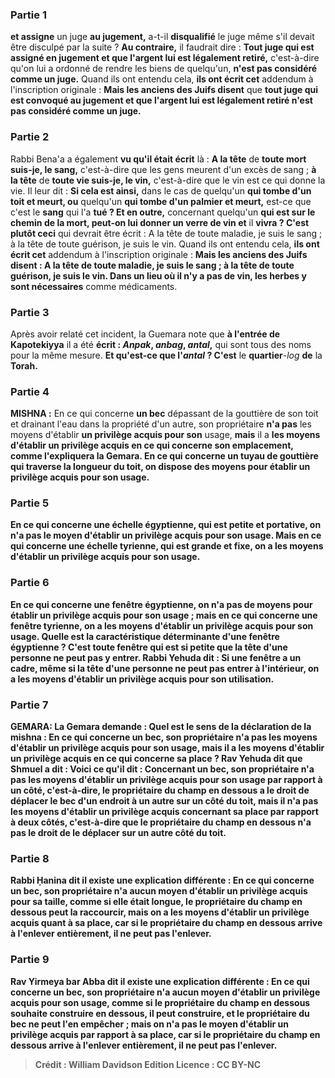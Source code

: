 
### Partie 1
<b>et assigne</b> un juge <b>au jugement,</b> a-t-il <b>disqualifié</b> le juge même s'il devait être disculpé par la suite ? <b>Au contraire,</b> il faudrait dire : <b>Tout juge qui est assigné en jugement et que l'argent lui est légalement retiré,</b> c'est-à-dire qu'on lui a ordonné de rendre les biens de quelqu'un, <b>n'est pas considéré comme un juge.</b> Quand ils ont entendu cela, <b>ils ont écrit cet</b> addendum à l'inscription originale : <b>Mais les anciens des Juifs disent</b> que <b>tout juge qui est convoqué au jugement et que l'argent lui est légalement retiré n'est pas considéré comme un juge.</b>

### Partie 2
Rabbi Bena'a a également <b>vu qu'il était écrit</b> là : <b>A la tête</b> de <b>toute mort suis-je, le sang,</b> c'est-à-dire que les gens meurent d'un excès de sang ; <b>à la tête</b> de <b>toute vie suis-je, le vin,</b> c'est-à-dire que le vin est ce qui donne la vie. Il leur dit : <b>Si cela est ainsi,</b> dans le cas de quelqu'un <b>qui tombe d'un toit et meurt, ou</b> quelqu'un <b>qui tombe d'un palmier et meurt,</b> est-ce que c'est le <b>sang</b> qui l'a <b>tué ? Et en outre,</b> concernant quelqu'un <b>qui est sur le chemin de la mort, peut-on lui donner un verre de vin et</b> il <b>vivra ? C'est plutôt ceci</b> qui devrait être écrit : A la tête de toute maladie, je suis le sang ; à la tête de toute guérison, je suis le vin.</b> Quand ils ont entendu cela, <b>ils ont écrit cet</b> addendum à l'inscription originale : <b>Mais les anciens des Juifs disent : A la tête de toute maladie, je suis le sang ; à la tête de toute guérison, je suis le vin. Dans un lieu où il n'y a pas de vin, les herbes y sont nécessaires</b> comme médicaments.

### Partie 3
Après avoir relaté cet incident, la Guemara note que <b>à l'entrée de Kapotekiyya</b> il a été <b>écrit : <i>Anpak</i>, <i>anbag</i>, <i>antal</i>,</b> qui sont tous des noms pour la même mesure. <b>Et qu'est-ce que l'<i>antal</i> ? C'est</b> le <b>quartier</b>-<i>log</i> <b>de</b> la <b>Torah.</b>

### Partie 4
<strong>MISHNA :</strong> En ce qui concerne <b>un bec</b> dépassant de la gouttière de son toit et drainant l'eau dans la propriété d'un autre, son propriétaire <b>n'a pas</b> les moyens d'établir <b>un privilège acquis pour son</b> usage, <b>mais</b> il a <b>les moyens d'établir <b>un privilège acquis en ce qui concerne son emplacement,</b> comme l'expliquera la Gemara. En ce qui concerne <b>un tuyau de gouttière</b> qui traverse la longueur du toit, on <b>dispose</b> des moyens pour établir <b>un privilège acquis pour son</b> usage.

### Partie 5
En ce qui concerne <b>une échelle égyptienne,</b> qui est petite et portative, on <b>n'a pas</b> le moyen d'établir <b>un privilège acquis pour son</b> usage. <b>Mais en ce qui concerne une échelle tyrienne</b>, qui est grande et fixe, on <b>a</b> les moyens d'établir <b>un privilège acquis pour son</b> usage.

### Partie 6
En ce qui concerne <b>une fenêtre égyptienne,</b> on <b>n'a pas</b> de moyens pour établir <b>un privilège acquis pour son</b> usage ; <b>mais en ce qui concerne une fenêtre tyrienne</b>, on <b>a</b> les moyens d'établir <b>un privilège acquis pour son</b> usage. <b>Quelle est</b> la caractéristique déterminante d'une <b>fenêtre égyptienne ?</b> C'est <b>toute fenêtre</b> qui est si petite <b>que la tête d'une personne ne peut pas y entrer. Rabbi Yehuda dit : Si</b> une fenêtre <b>a un cadre, même si la tête d'une personne ne peut pas entrer à l'intérieur,</b> on a <b>les moyens</b> d'établir <b>un privilège acquis pour son</b> utilisation.

### Partie 7
<strong>GEMARA:</strong> La Gemara demande : <b>Quel</b> est le sens de la déclaration de la mishna : En ce qui concerne <b>un bec,</b> son propriétaire <b>n'a pas</b> les moyens d'établir <b>un privilège acquis pour son</b> usage, <b>mais</b> il <b>a</b> les moyens d'établir <b>un privilège acquis en ce qui concerne sa place ? Rav Yehuda dit</b> que <b>Shmuel a dit : Voici</b> ce qu'il <b>dit :</b> Concernant <b>un bec,</b> son propriétaire <b>n'a pas</b> les moyens d'établir <b>un privilège acquis pour son</b> usage <b>par rapport à un côté,</b> c'est-à-dire, le propriétaire du champ en dessous a le droit de déplacer le bec d'un endroit à un autre sur un côté du toit, <b>mais</b> il n'a pas <b>les moyens d'établir <b>un privilège acquis concernant sa place par rapport à deux côtés,</b> c'est-à-dire que le propriétaire du champ en dessous n'a pas le droit de le déplacer sur un autre côté du toit.

### Partie 8
<b>Rabbi Ḥanina dit</b> il existe une explication différente : En ce qui concerne <b>un bec,</b> son propriétaire <b>n'a aucun</b> moyen d'établir <b>un privilège acquis pour sa</b> taille, <b>comme si elle était longue,</b> le propriétaire du champ en dessous peut <b>la raccourcir, mais</b> on a <b>les moyens d'établir <b>un privilège acquis quant à sa place, car si</b> le propriétaire du champ en dessous <b>arrive à l'enlever</b> entièrement, <b>il ne peut pas l'enlever. </b>

### Partie 9
<b>Rav Yirmeya bar Abba dit</b> il existe une explication différente : En ce qui concerne <b>un bec,</b> son propriétaire <b>n'a aucun</b> moyen d'établir <b>un privilège acquis pour son</b> usage, <b>comme si</b> le propriétaire du champ en dessous <b>souhaite construire en dessous,</b> il peut <b>construire,</b> et le propriétaire du bec ne peut l'en empêcher ; <b>mais</b> on n'a <b>pas le moyen d'établir <b>un privilège acquis par rapport à sa place, car si</b> le propriétaire du champ en dessous <b>arrive à l'enlever</b> entièrement, <b>il ne peut pas l'enlever. </b>

>Crédit : William Davidson Edition
>Licence : CC BY-NC